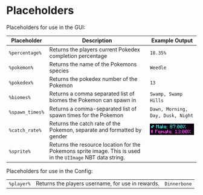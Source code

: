 # Placeholders

Placeholders for use in the GUI:[ ](../envysts/)

| Placeholder     | Description                                                                                                 | Example Output                          |
| --------------- | ----------------------------------------------------------------------------------------------------------- | --------------------------------------- |
| `%percentage%`  | Returns the players current Pokedex completion percentage                                                   | `18.35%`                                |
| `%pokemon%`     | Returns the name of the Pokemons species                                                                    | `Weedle`                                |
| `%pokedex%`     | Returns the pokedex number of the Pokemon                                                                   | `13`                                    |
| `%biomes%`      | Returns a comma separated list of biomes the Pokemon can spawn in                                           | `Swamp, Swamp Hills`                    |
| `%spawn_times%` | Returns a comma-separated list of spawn times for the Pokemon                                               | `Dawn, Morning, Day, Dusk, Night`       |
| `%catch_rate%`  | Returns the catch rate of the Pokemon, separate and formatted by gender                                     | ![](<../.gitbook/assets/image (2).png>) |
| `%sprite%`      | Returns the resource location for the Pokemons sprite image. This is used in the `UIImage` NBT data string. |                                         |

Placeholders for use in the Config:[ ](../envysts/)

|            |                                                   |              |
| ---------- | ------------------------------------------------- | ------------ |
| `%player%` | Returns the players username, for use in rewards. | `Dinnerbone` |

